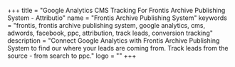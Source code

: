 +++
title = "Google Analytics CMS Tracking For Frontis Archive Publishing System - Attributio"
name = "Frontis Archive Publishing System"
keywords = "frontis, frontis archive publishing system, google analytics, cms, adwords, facebook, ppc, attribution, track leads, conversion tracking"
description = "Connect Google Analytics with Frontis Archive Publishing System to find our where your leads are coming from. Track leads from the source - from search to ppc."
logo = ""
+++
